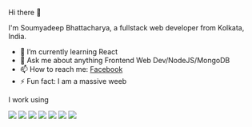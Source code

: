  Hi there 👋
 
 I'm Soumyadeep Bhattacharya, a fullstack web developer from Kolkata, India.

- 🌱 I’m currently learning React
- 💬 Ask me about anything Frontend Web Dev/NodeJS/MongoDB
- 📫 How to reach me: <a href="https://www.facebook.com/soumyadeep.bhattacharya.167">Facebook</a>
- ⚡ Fun fact: I am a massive weeb

I work using
<div>
 <img src="https://user-images.githubusercontent.com/43139047/88949223-95f28f00-d2b0-11ea-8547-f3b5dba3bc16.png">
<img src="https://user-images.githubusercontent.com/43139047/88949298-ad317c80-d2b0-11ea-9ae3-231f830529d3.png">
<img src="https://user-images.githubusercontent.com/43139047/88949341-bb7f9880-d2b0-11ea-8a95-62374b890458.png">
<img src="https://user-images.githubusercontent.com/43139047/88949382-c76b5a80-d2b0-11ea-99c5-dc1723044349.png">
<img src="https://user-images.githubusercontent.com/43139047/88949406-d18d5900-d2b0-11ea-8698-743191bcf82d.png">
<img src="https://user-images.githubusercontent.com/43139047/88949435-d94cfd80-d2b0-11ea-99df-1d687279907b.png">
<img src="https://user-images.githubusercontent.com/43139047/88949470-e669ec80-d2b0-11ea-8f8f-3620c8924bb4.png">
</div>


